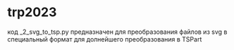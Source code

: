 # trp2023
код _2_svg_to_tsp.py предназначен для преобразования файлов из svg в специальный формат для долнейшего преобразования в TSPart
